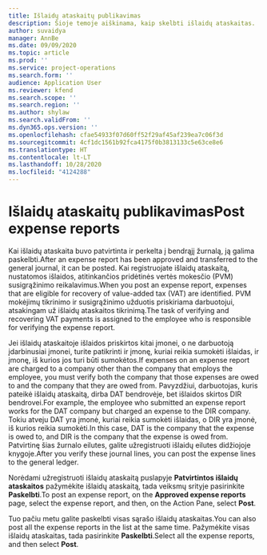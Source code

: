 ```yaml
---
title: Išlaidų ataskaitų publikavimas
description: Šioje temoje aiškinama, kaip skelbti išlaidų ataskaitas.
author: suvaidya
manager: AnnBe
ms.date: 09/09/2020
ms.topic: article
ms.prod: ''
ms.service: project-operations
ms.search.form: ''
audience: Application User
ms.reviewer: kfend
ms.search.scope: ''
ms.search.region: ''
ms.author: shylaw
ms.search.validFrom: ''
ms.dyn365.ops.version: ''
ms.openlocfilehash: cfae54933f07d60ff52f29af45af239ea7c06f3d
ms.sourcegitcommit: 4cf1dc1561b92fca4175f0b3813133c5e63ce8e6
ms.translationtype: HT
ms.contentlocale: lt-LT
ms.lasthandoff: 10/28/2020
ms.locfileid: "4124288"
---
```

# <a name="post-expense-reports"></a><span data-ttu-id="e6b32-103">Išlaidų ataskaitų publikavimas</span><span class="sxs-lookup"><span data-stu-id="e6b32-103">Post expense reports</span></span>

<span data-ttu-id="e6b32-104">Kai išlaidų ataskaita buvo patvirtinta ir perkelta į bendrąjį žurnalą, ją galima paskelbti.</span><span class="sxs-lookup"><span data-stu-id="e6b32-104">After an expense report has been approved and transferred to the general journal, it can be posted.</span></span> <span data-ttu-id="e6b32-105">Kai registruojate išlaidų ataskaitą, nustatomos išlaidos, atitinkančios pridėtinės vertės mokesčio (PVM) susigrąžinimo reikalavimus.</span><span class="sxs-lookup"><span data-stu-id="e6b32-105">When you post an expense report, expenses that are eligible for recovery of value-added tax (VAT) are identified.</span></span> <span data-ttu-id="e6b32-106">PVM mokėjimų tikrinimo ir susigrąžinimo užduotis priskiriama darbuotojui, atsakingam už išlaidų ataskaitos tikrinimą.</span><span class="sxs-lookup"><span data-stu-id="e6b32-106">The task of verifying and recovering VAT payments is assigned to the employee who is responsible for verifying the expense report.</span></span>

<span data-ttu-id="e6b32-107">Jei išlaidų ataskaitoje išlaidos priskirtos kitai įmonei, o ne darbuotoją įdarbinusiai įmonei, turite patikrinti ir įmonę, kuriai reikia sumokėti išlaidas, ir įmonę, iš kurios jos turi būti sumokėtos.</span><span class="sxs-lookup"><span data-stu-id="e6b32-107">If expenses on an expense report are charged to a company other than the company that employs the employee, you must verify both the company that those expenses are owed to and the company that they are owed from.</span></span> <span data-ttu-id="e6b32-108">Pavyzdžiui, darbuotojas, kuris pateikė išlaidų ataskaitą, dirba DAT bendrovėje, bet išlaidos skirtos DIR bendrovei.</span><span class="sxs-lookup"><span data-stu-id="e6b32-108">For example, the employee who submitted an expense report works for the DAT company but charged an expense to the DIR company.</span></span> <span data-ttu-id="e6b32-109">Tokiu atveju DAT yra įmonė, kuriai reikia sumokėti išlaidas, o DIR yra įmonė, iš kurios reikia sumokėti.</span><span class="sxs-lookup"><span data-stu-id="e6b32-109">In this case, DAT is the company that the expense is owed to, and DIR is the company that the expense is owed from.</span></span> <span data-ttu-id="e6b32-110">Patvirtinę šias žurnalo eilutes, galite užregistruoti išlaidų eilutes didžiojoje knygoje.</span><span class="sxs-lookup"><span data-stu-id="e6b32-110">After you verify these journal lines, you can post the expense lines to the general ledger.</span></span>

<span data-ttu-id="e6b32-111">Norėdami užregistruoti išlaidų ataskaitą puslapyje **Patvirtintos išlaidų ataskaitos** pažymėkite išlaidų ataskaitą, tada veiksmų srityje pasirinkite **Paskelbti**.</span><span class="sxs-lookup"><span data-stu-id="e6b32-111">To post an expense report, on the **Approved expense reports** page, select the expense report, and then, on the Action Pane, select **Post**.</span></span>

<span data-ttu-id="e6b32-112">Tuo pačiu metu galite paskelbti visas sąrašo išlaidų ataskaitas.</span><span class="sxs-lookup"><span data-stu-id="e6b32-112">You can also post all the expense reports in the list at the same time.</span></span> <span data-ttu-id="e6b32-113">Pažymėkite visas išlaidų ataskaitas, tada pasirinkite **Paskelbti**.</span><span class="sxs-lookup"><span data-stu-id="e6b32-113">Select all the expense reports, and then select **Post**.</span></span>
